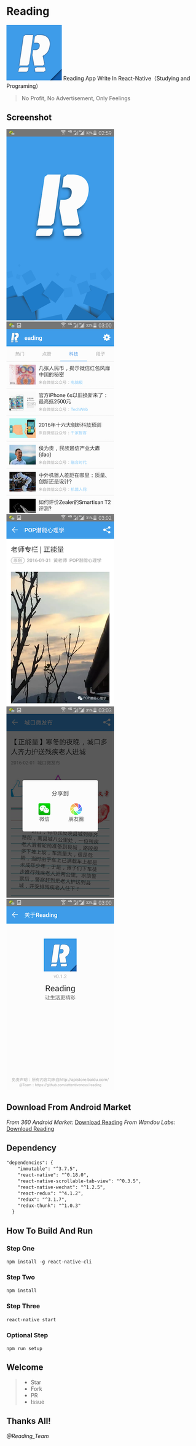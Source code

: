 # Reading
![Reading_Logo](./Reading_Logo.png)
Reading App Write In React-Native（Studying and Programing）

> No Profit, No Advertisement, Only Feelings

## Screenshot
![Reading_Splash](./screenshot/Reading_Splash.png) ![Reading_Main](./screenshot/Reading_Main.png)
![Reading_Article](./screenshot/Reading_Article.png) ![Reading_Share](./screenshot/Reading_Share.png)
![Reading_About](./screenshot/Reading_About.png)

## Download From Android Market
*From 360 Android Market:* [Download Reading](http://zhushou.360.cn/detail/index/soft_id/3217938?recrefer=SE_D_Reading)
*From Wandou Labs:* [Download Reading](http://www.wandoujia.com/apps/com.reading)

## Dependency
```
"dependencies": {
    "immutable": "^3.7.5",
    "react-native": "^0.18.0",
    "react-native-scrollable-tab-view": "^0.3.5",
    "react-native-wechat": "^1.2.5",
    "react-redux": "^4.1.2",
    "redux": "^3.1.7",
    "redux-thunk": "^1.0.3"
  }
```
## How To Build And Run
### Step One
```
npm install -g react-native-cli
```
### Step Two
```
npm install
```
### Step Three
```
react-native start
```
### Optional Step
```
npm run setup
```

## Welcome
>* Star
>* Fork
>* PR
>* Issue

## Thanks All!
*@Reading_Team*